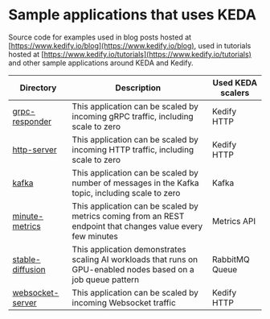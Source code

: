 # Sample applications that uses KEDA
Source code for examples used in blog posts hosted at [https://www.kedify.io/blog](https://www.kedify.io/blog), used in tutorials hosted at [https://www.kedify.io/tutorials](https://www.kedify.io/tutorials) and other sample applications around KEDA and Kedify.

| Directory                              | Description                          | Used KEDA scalers                   |
| -------------------------------------- | ------------------------------------ | ----------------------------------- |
| [grpc-responder](./grpc-responder)     | This application can be scaled by incoming gRPC traffic, including scale to zero  | Kedify HTTP |
| [http-server](./http-server)           | This application can be scaled by incoming HTTP traffic, including scale to zero  | Kedify HTTP |
| [kafka](./kafka)                       | This application can be scaled by number of messages in the Kafka topic, including scale to zero  | Kafka |
| [minute-metrics](./minute-metrics)     | This application can be scaled by metrics coming from an REST endpoint that changes value every few minutes  | Metrics API |
| [stable-diffusion](./stable-diffusion) | This application demonstrates scaling AI workloads that runs on GPU-enabled nodes based on a job queue pattern | RabbitMQ Queue |
| [websocket-server](./websocket-server) | This application can be scaled by incoming Websocket traffic | Kedify HTTP |
